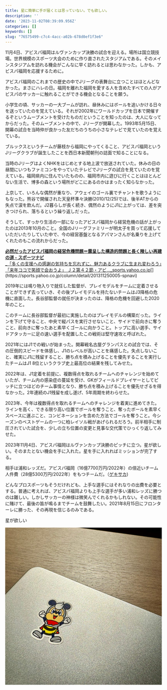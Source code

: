 ```yaml
---
title: 星に簡単に手が届くとは思っていない。でも欲しい。
description: ''
date: '2023-11-02T08:39:09.956Z'
categories: []
keywords: []
slug: "76575499-c7c4-4acc-a02b-678d0ef1f3e6"
---
```

11月4日、アビスパ福岡はルヴァンカップ決勝の試合を迎える。場所は国立競技場。世界規模のスポーツ大会のために作り直されたスタジアムである。そのメインスタジアムを訪れる機会がこんなに早く訪れるとは思わなかった。しかも、アビスパ福岡を応援するために。

アビスパ福岡のこれまでの歴史の中でJリーグの表舞台に立つことはほとんどなかった。まさにハレの日。福岡を離れた福岡を愛する人を含めたすべての人がアビスパのサッカーに触れることができる機会となることを願う。

小学生の頃、サッカーの一大ブームが訪れ、昼休みにはボールを追いかける日々を送っていたのを覚えている。それが2002年にワールドカップを日本で開催するぞというムーブメントを受けたものだということを知ったのは、大人になってからだった。そのムーブメントの中で、Jリーグが開幕した。1993年5月15日、開幕の試合を当時仲が良かった友だちのうちの小さなテレビで見ていたのを覚えている。

ブルックスというチームが藤枝から福岡にやってくること、アビスパ福岡というJリーグクラブが誕生したことを西日本新聞朝刊の誌面で知ることになる。

当時のJリーグはよくNHKをはじめとする地上波で放送されていた。休みの日の昼間にいつもファミコンをやっていたテレビでJリーグの試合を見ていたのを覚えている。福岡県内に住んでいたものの、福岡市内に遊びに行くことはほとんどない生活で、博多の森という場所がどこにあるのかはまったく知らなかった。

上京して、いろんな偶然が重なり、アウェイのゴール裏でチャントを歌うようにもなった。熊谷で開催された天皇杯準々決勝(2010/12/25)では、後半ATからの失点で涙を飲んだ。J2暮らしが長く続き、偶然のようにJ1に上がっては、差を突きつけられ、落ちるという繰り返しだった。

そうして、すっかり生活の一部になったアビスパ福岡から経営危機の話が上がったのは2013年10月のこと。全国のJリーグファミリーが明太子を買って応援していただいたりしていた中で、今の経営基盤となるアパマンさんが名乗りを上げてくれたのもこの流れからだった。

[**必然だったアビスパ福岡の経営危機問題＝露呈した構造的問題と長く険しい再建の道 - スポーツナビ**  
_「多くの支援への感謝の気持ちを忘れずに、魅力あるクラブに生まれ変わろう」「来年ココで笑顔で会おうよ」 Ｊ２第４２節・アビ..._sports.yahoo.co.jp](https://sports.yahoo.co.jp/column/detail/201311250005-spnavi "https://sports.yahoo.co.jp/column/detail/201311250005-spnavi")[](https://sports.yahoo.co.jp/column/detail/201311250005-spnavi)

2019年には鳴り物入りで就任した監督が、プレイモデルをチームに定着させることができず去っていき、その後プレイモデルを持たないチームはJ3降格の危機に直面した。長谷部監督の就任が決まったのは、降格の危機を回避した2020年のこと。

このチームに長谷部監督が最初に実施したのはプレイモデルの構築だった。ラインを下げて守ること、中央で縦パスを実行させないこと、サイドで前向きに奪うこと、前向きに奪ったあと素早くゴールに向かうこと。トップに高い選手、サイドアタッカーに足の速い選手を配置したこの戦術は堅守速攻と呼ばれた。

2021年にはJ1での戦いが始まった。開幕戦名古屋グランパスとの試合では、その圧倒的スピードを体感し、J1のレベルが高いことを痛感した。失点しないこと、確実にJ1に残留すること、勝ち点を積み上げることを優先することを実行したチームはJ1 8位というクラブ史上最高位の結果を残してみせた。

2022年は、J1定着を前提に、複数得点を取れるチームへのチャレンジを始めていたが、チーム内の感染症の蔓延を受け、GKがフィールドプレイヤーとしてピッチに立つほどのチーム事情となり、勝ち点を積み上げることを優先せざるを得なかった。2年連続のJ1残留を成し遂げ、5年周期を終わらせた。

2023年、今年は複数得点を取れるチームへのチャレンジを着実に進めてきた。ラインを高く、できる限り高い位置でボールを奪うこと、奪ったボールを素早くスペースに運ぶこと、コンビネーションを含めた方法でゴールを奪うこと。今シーズンのベストゲームの一つに柏レイソル戦があげられるだろう。前半相手に制圧されていた試合を、少しの立ち位置の変更と見事な交代策でひっくり返してみせた。

2023年11月4日、アビスパ福岡はルヴァンカップ決勝のピッチに立つ。星が欲しい。そのまたとない機会を手に入れた。星を手に入れればミッションが完了する。

相手は浦和レッズだ。アビスパ福岡（16億7700万円/2022年）の倍近いチーム人件費（28億5300万円/2022年）をもつチームだ。（[ゲキサカ](https://web.gekisaka.jp/news/jleague/detail/?384990-384990-fl))

どんなプロスポーツもそうだけれども、上手な選手にはそれなりの出費を必要とする。普通に考えれば、アビスパ福岡よりも上手な選手が多い浦和レッズに勝つのは難しい。しかしサッカーの神様は微笑んでくれるかもしれない。その可能性に賭けて、最後の笛が鳴るまでチームを鼓舞したい。2021年8月15日にフロンターレに勝った、その再現を信じるのみである。

星が欲しい

![](1__JAoQ00AvFWIjxndQBn6aMg.jpeg)